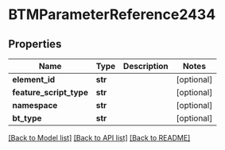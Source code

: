# BTMParameterReference2434

## Properties
Name | Type | Description | Notes
------------ | ------------- | ------------- | -------------
**element_id** | **str** |  | [optional] 
**feature_script_type** | **str** |  | [optional] 
**namespace** | **str** |  | [optional] 
**bt_type** | **str** |  | [optional] 

[[Back to Model list]](../README.md#documentation-for-models) [[Back to API list]](../README.md#documentation-for-api-endpoints) [[Back to README]](../README.md)



